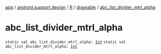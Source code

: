 [app](../../../index.md) / [android.support.design](../../index.md) / [R](../index.md) / [drawable](index.md) / [abc_list_divider_mtrl_alpha](.)

# abc_list_divider_mtrl_alpha

`static val abc_list_divider_mtrl_alpha: `[`Int`](https://kotlinlang.org/api/latest/jvm/stdlib/kotlin/-int/index.html)
`static val abc_list_divider_mtrl_alpha: `[`Int`](https://kotlinlang.org/api/latest/jvm/stdlib/kotlin/-int/index.html)
